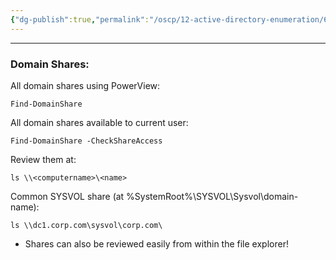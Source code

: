```yaml
---
{"dg-publish":true,"permalink":"/oscp/12-active-directory-enumeration/6-domain-shares/","updated":"2024-01-05T11:36:43.636+01:00"}
---
```


-----------
### Domain Shares:

All domain shares using PowerView:
```
Find-DomainShare
```
All domain shares available to current user:
```
Find-DomainShare -CheckShareAccess
```
Review them at:
```
ls \\<computername>\<name>
```
Common SYSVOL share (at %SystemRoot%\\SYSVOL\\Sysvol\\domain-name): 
```
ls \\dc1.corp.com\sysvol\corp.com\
```
- Shares can also be reviewed easily from within the file explorer!
